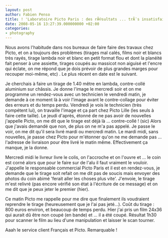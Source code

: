```yaml
---
layout: post
author: Fabien Penso
title: ! 'Laboratoire Picto Paris : des rÃ©sultats ... trÃ¨s insatisfaisants'
date: 2008-05-16 13:27:39.000000000 +02:00
categories:
- photography
---
```

Nous avons l'habitude dans nos bureaux de faire faire des travaux chez Picto, et on a toujours des problèmes (tirages mal calés, films noir et blancs très rayés, tirage lambda noir et blanc en petit format flou et dont la planéité fait penser à une assiette, tirages coupés au massicot non aiguisé et l'encre qui éclate, on me répond que je dois prévoir de plus grandes marges pour recouper moi-même, etc) . Le plus récent en date est le suivant.

Je cherchais à faire un tirage de 1.40 mêtre en lambda, contre-collé aluminium sur châssis. Je donne l'image le mercredi soir et on me programme un rendez-vous avec un technicien le vendredi matin, je demande à ce moment là à voir l'image avant le contre-collage pour éviter des erreurs et du temps perdu. Vendredi je vois le technicien (très compétent lui), on travaille l'image et ça part chez Picto Lille (les seuls à faire cette taille). Le jeudi d'après, étonné de ne pas avoir de nouvelles j'appelle Picto, on me dit que le tirage est déjà là ... contre-collé ! (sic) Alors que j'avais demandé que non, de plus on ne m'a pas appelé. Je passe le voir, on me dit qu'il sera livré mardi ou mercredi matin. Le mardi midi, sans nouvelles, je passe chez Picto pour m'étonner qu'on ne me demande pas ... l'adresse de livraison pour être livré le matin même. Effectivement ça manque, je la donne.

Mercredi midi le livreur livre le colis, on l'accroche et on l'ouvre et ... le coin est corné alors que pour le faire sur de l'alu il faut vraiment le vouloir. J'appelle le responsable commercial Picto Paris et il est en rendez-vous, je demande que le tirage soit refait on me dit pas de soucis mais envoyer des photos du coin abimé 'ferait aller les choses plus vite'. J'envoie, le tirage m'est relivré (pas encore vérifié son état à l'écriture de ce message)  et on me dit que je peux jeter le premier (hier).

Ce matin Picto me rappelle pour me dire que finalement ils voudraient reprendre le tirage (heureusement que je l'ai pas jeté...). Coût du tirage : 800 euros environ, et beaucoup de temps perdu. Hier j'ai pris un film 24x36 qui aurait dû être non coupé (en bande) et ... il a été coupé. Résultat 1h30 pour scanner le film au lieu d'une manipulation et laisser le scan tourner.

Aaah le service client Français et Picto. Remarquable !
